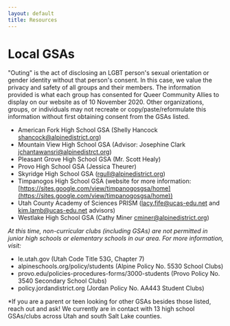 ```yaml
---
layout: default
title: Resources
---
```


# Local GSAs 
"Outing" is the act of disclosing an LGBT person's sexual orientation or gender identity without that person's consent. In this case, we value the privacy and safety of all groups and their members. The information provided is what each group has consented for Queer Community Allies to display on our website as of 10 November 2020. Other organizations, groups, or individuals may not recreate or copy/paste/reformulate this information without first obtaining consent from the GSAs listed. 

- American Fork High School GSA (Shelly Hancock shancock@alpinedistrict.org) 
- Mountain View High School GSA (Advisor: Josephine Clark jchantawansri@alpinedistrct.org)
- Pleasant Grove High School GSA (Mr. Scott Healy) 
- Provo High School GSA (Jessica Theurer) 
- Skyridge High School GSA (rgull@alpinedistrict.org) 
- Timpanogos High School GSA (website for more information: [https://sites.google.com/view/timpanogosgsa/home](https://sites.google.com/view/timpanogosgsa/home))
- Utah County Academy of Sciences PRISM (lacy.fife@ucas-edu.net and kim.lamb@ucas-edu.net advisors)
- Westlake High School GSA (Cathy Miner cminer@alpinedistrict.org)


*At this time, non-curricular clubs (including GSAs) are not permitted in junior high schools or elementary schools in our area. For more information, visit:* 
- le.utah.gov (Utah Code Title 53G, Chapter 7)
- alpineschools.org/policy/students (Alpine Policy No. 5530 School Clubs)
- provo.edu/policies-procedures-forms/3000-students (Provo Policy No. 3540 Secondary School Clubs)
- policy.jordandistrict.org (Jordan Policy No. AA443 Student Clubs)

*If you are a parent or teen looking for other GSAs besides those listed, reach out and ask! We currently are in contact with 13 high school GSAs/clubs across Utah and south Salt Lake counties. 
